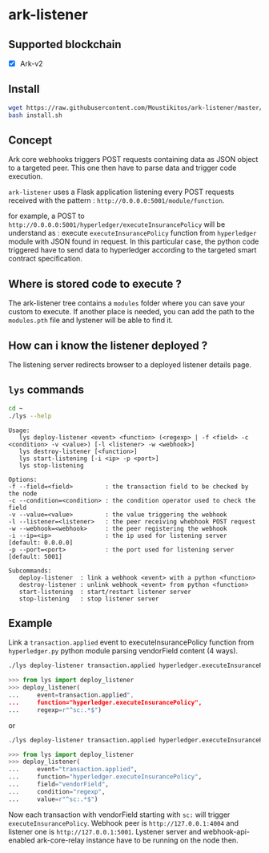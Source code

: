 # ark-listener

## Supported blockchain

 * [X] Ark-v2

## Install

```bash
wget https://raw.githubusercontent.com/Moustikitos/ark-listener/master/bash/lys-install.sh
bash install.sh
```

## Concept

Ark core webhooks triggers POST requests containing data as JSON object to a
targeted peer. This one then have to parse data and trigger code execution.

`ark-listener` uses a Flask application listening every POST requests received
with the pattern : `http://0.0.0.0:5001/module/function`.

for example, a POST to `http://0.0.0.0:5001/hyperledger/executeInsurancePolicy`
will be understand as : execute `executeInsurancePolicy` function from `hyperledger`
module with JSON found in request. In this particular case, the python code
triggered have to send data to hyperledger according to the targeted smart
contract specification.

## Where is stored code to execute ?

The ark-listener tree contains a `modules` folder where you can save your
custom to execute. If another place is needed, you can add the path to the
`modules.pth` file and lystener will be able to find it.

## How can i know the listener deployed ?

The listening server redirects browser to a deployed listener details page.

## `lys` commands

```bash
cd ~
./lys --help
```

```
Usage:
   lys deploy-listener <event> <function> (<regexp> | -f <field> -c <condition> -v <value>) [-l <listener> -w <webhook>]
   lys destroy-listener [<function>]
   lys start-listening [-i <ip> -p <port>]
   lys stop-listening

Options:
-f --field=<field>         : the transaction field to be checked by the node
-c --condition=<condition> : the condition operator used to check the field
-v --value=<value>         : the value triggering the webhook
-l --listener=<listener>   : the peer receiving whebhook POST request
-w --webhook=<webhook>     : the peer registering the webhook
-i --ip=<ip>               : the ip used for listening server   [default: 0.0.0.0]
-p --port=<port>           : the port used for listening server [default: 5001]

Subcommands:
   deploy-listener  : link a webhook <event> with a python <function> 
   destroy-listener : unlink webhook <event> from python <function>
   start-listening  : start/restart listener server
   stop-listening   : stop listener server
```

## Example

Link a `transaction.applied` event to executeInsurancePolicy function from
`hyperledger.py` python module parsing vendorField content (4 ways).

```bash
./lys deploy-listener transaction.applied hyperledger.executeInsurancePolicy ^sc:.*$
```
```python
>>> from lys import deploy_listener
>>> deploy_listener(
...     event=transaction.applied",
...     function="hyperledger.executeInsurancePolicy",
...     regexp=r"^sc:.*$")
```

or

```bash
./lys deploy-listener transaction.applied hyperledger.executeInsurancePolicy -f vendorField -c regexp -v ^sc:.*$
```
```python
>>> from lys import deploy_listener
>>> deploy_listener(
...     event="transaction.applied",
...     function="hyperledger.executeInsurancePolicy",
...     field="vendorField",
...     condition="regexp",
...     value=r"^sc:.*$")
```

Now each transaction with vendorField starting with `sc:` will trigger
`executeInsurancePolicy`. Webhook peer is `http://127.0.0.1:4004` and listener
one is `http://127.0.0.1:5001`. Lystener server and webhook-api-enabled
ark-core-relay instance have to be running on the node then.
